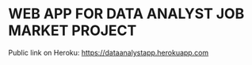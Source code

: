 # WEB APP FOR DATA ANALYST JOB MARKET PROJECT

Public link on Heroku:
https://dataanalystapp.herokuapp.com
